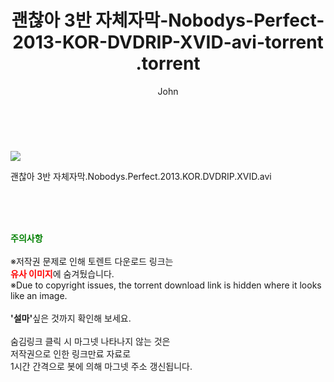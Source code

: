 ﻿---
layout: post
title:  "                   괜찮아 3반 자체자막-Nobodys-Perfect-2013-KOR-DVDRIP-XVID-avi-torrent                .torrent"
author: John
categories: [ 영화 ]
tags: [  ]
image: https://torrentrj58.com/uploadfile/full/e4631b72c0cd82df8b0159ae902044751e2f5754.jpg 
description: "                   괜찮아 3반 자체자막-Nobodys-Perfect-2013-KOR-DVDRIP-XVID-avi-torrent                 torrent 정보 공유"
toc: true
toc_sticky: true
---

<br>
<p><img src="https://torrentrj58.com/uploadfile/full/e4631b72c0cd82df8b0159ae902044751e2f5754.jpg"/></p>
 괜찮아 3반 자체자막.Nobodys.Perfect.2013.KOR.DVDRIP.XVID.avi    
    
<br><br><br>
<p data-ke-size="size16"><b><span style="color: green;">주의사항</span></b><br /><br />※저작권 문제로 인해 토렌트 다운로드 링크는<br /><b><span style="color: red;">유사 이미지</span></b>에 숨겨뒀습니다.<br />※Due to copyright issues, the torrent download link is hidden where it looks like an image.<br /><br /><b>'설마'</b>싶은 것까지 확인해 보세요.<br /><br />숨김링크 클릭 시 마그넷 나타나지 않는 것은<br />저작권으로 인한 링크만료 자료로<br />1시간 간격으로 봇에 의해 마그넷 주소 갱신됩니다.</p>
